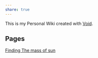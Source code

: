 ```yaml
---
share: true
---
```

This is my Personal Wiki created with [Void](https://GitHub.com/stardoom4/Void).

## Pages
[Finding The mass of sun](find-g-of-sun.html)